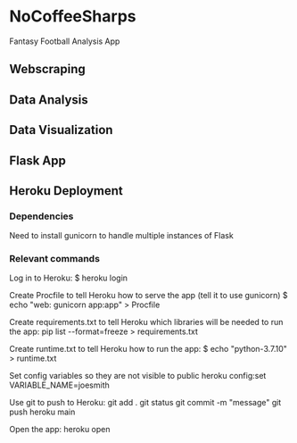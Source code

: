 # NoCoffeeSharps
Fantasy Football Analysis App

## Webscraping

## Data Analysis

## Data Visualization

## Flask App

## Heroku Deployment
### Dependencies
Need to install gunicorn to handle multiple instances of Flask

### Relevant commands
Log in to Heroku:
$ heroku login

Create Procfile to tell Heroku how to serve the app (tell it to use gunicorn)
$ echo "web: gunicorn app:app" > Procfile

Create requirements.txt to tell Heroku which libraries will be needed to run the app:
pip list --format=freeze > requirements.txt

Create runtime.txt to tell Heroku how to run the app:
$ echo "python-3.7.10" > runtime.txt

Set config variables so they are not visible to public
heroku config:set VARIABLE_NAME=joesmith

Use git to push to Heroku:
git add .
git status
git commit -m "message"
git push heroku main

Open the app:
heroku open
